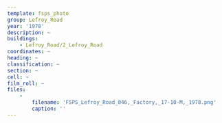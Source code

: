 ```yaml
---
template: fsps_photo
group: Lefroy_Road
year: '1978'
description: ~
buildings:
    - Lefroy_Road/2_Lefroy_Road
coordinates: ~
heading: ~
classification: ~
section: ~
cell: ~
film_roll: ~
files:
    -
        filename: 'FSPS_Lefroy_Road_046,_Factory,_17-10-M,_1978.png'
        caption: ''
---
```

